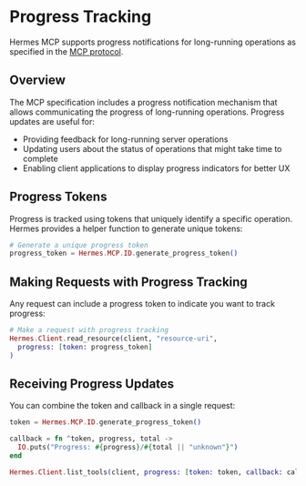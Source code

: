# Progress Tracking

Hermes MCP supports progress notifications for long-running operations as specified in the [MCP protocol](https://spec.modelcontextprotocol.io/specification/2024-11-05/basic/utilities/progress/).

## Overview

The MCP specification includes a progress notification mechanism that allows communicating the progress of long-running operations. Progress updates are useful for:

- Providing feedback for long-running server operations
- Updating users about the status of operations that might take time to complete
- Enabling client applications to display progress indicators for better UX

## Progress Tokens

Progress is tracked using tokens that uniquely identify a specific operation. Hermes provides a helper function to generate unique tokens:

```elixir
# Generate a unique progress token
progress_token = Hermes.MCP.ID.generate_progress_token()
```

## Making Requests with Progress Tracking

Any request can include a progress token to indicate you want to track progress:

```elixir
# Make a request with progress tracking
Hermes.Client.read_resource(client, "resource-uri",
  progress: [token: progress_token]
)
```

## Receiving Progress Updates

You can combine the token and callback in a single request:

```elixir
token = Hermes.MCP.ID.generate_progress_token()

callback = fn ^token, progress, total ->
  IO.puts("Progress: #{progress}/#{total || "unknown"}")
end

Hermes.Client.list_tools(client, progress: [token: token, callback: callback])
```
